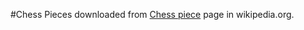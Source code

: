#Chess Pieces
downloaded from [Chess piece](https://en.wikipedia.org/wiki/Chess_piece) page in wikipedia.org.